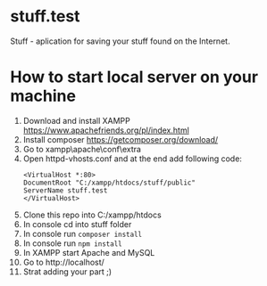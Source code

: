 # stuff.test

Stuff - aplication for saving your stuff found on the Internet.

# How to start local server on your machine

1.  Download and install XAMPP https://www.apachefriends.org/pl/index.html
2.  Install composer https://getcomposer.org/download/
3.  Go to xampp\apache\conf\extra
4.  Open httpd-vhosts.conf and at the end add following code:
    ```
    <VirtualHost *:80>
    DocumentRoot "C:/xampp/htdocs/stuff/public"
    ServerName stuff.test
    </VirtualHost>
    ```
5.  Clone this repo into C:/xampp/htdocs
6.  In console cd into stuff folder
7.  In console run ``` composer install ```
8.  In console run ``` npm install ```
9.  In XAMPP start Apache and MySQL
10.  Go to http://localhost/
11.  Strat adding your part ;)
  
